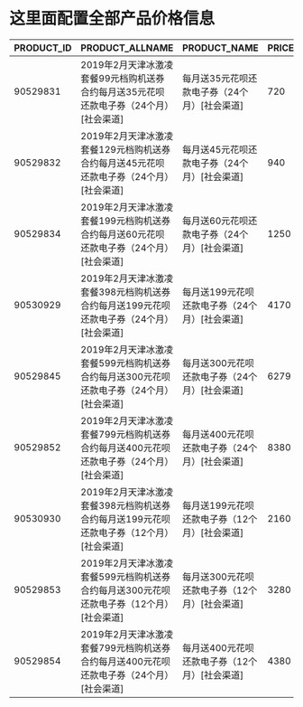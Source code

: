 
# 这里面配置全部产品价格信息

PRODUCT_ID | PRODUCT_ALLNAME | PRODUCT_NAME | PRICE:num
----------|----------|------|------
90529831 | 2019年2月天津冰激凌套餐99元档购机送券合约每月送35元花呗还款电子券（24个月）[社会渠道] | 每月送35元花呗还款电子券（24个月）[社会渠道] | 720
90529832 | 2019年2月天津冰激凌套餐129元档购机送券合约每月送45元花呗还款电子券（24个月）[社会渠道] | 每月送45元花呗还款电子券（24个月）[社会渠道] | 940
90529834 | 2019年2月天津冰激凌套餐199元档购机送券合约每月送60元花呗还款电子券（24个月）[社会渠道] | 每月送60元花呗还款电子券（24个月）[社会渠道] | 1250
90530929 | 2019年2月天津冰激凌套餐398元档购机送券合约每月送199元花呗还款电子券（24个月）[社会渠道] | 每月送199元花呗还款电子券（24个月）[社会渠道] | 4170
90529845 | 2019年2月天津冰激凌套餐599元档购机送券合约每月送300元花呗还款电子券（24个月）[社会渠道] | 每月送300元花呗还款电子券（24个月）[社会渠道] | 6279
90529852 | 2019年2月天津冰激凌套餐799元档购机送券合约每月送400元花呗还款电子券（24个月）[社会渠道] | 每月送400元花呗还款电子券（24个月）[社会渠道] | 8380
90530930 | 2019年2月天津冰激凌套餐398元档购机送券合约每月送199元花呗还款电子券（12个月）[社会渠道] | 每月送199元花呗还款电子券（12个月）[社会渠道] | 2160
90529853 | 2019年2月天津冰激凌套餐599元档购机送券合约每月送300元花呗还款电子券（12个月）[社会渠道] | 每月送300元花呗还款电子券（12个月）[社会渠道] | 3280
90529854 | 2019年2月天津冰激凌套餐799元档购机送券合约每月送400元花呗还款电子券（24个月）[社会渠道] | 每月送400元花呗还款电子券（12个月）[社会渠道] | 4380
